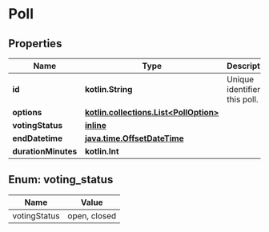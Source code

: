
# Poll

## Properties
Name | Type | Description | Notes
------------ | ------------- | ------------- | -------------
**id** | **kotlin.String** | Unique identifier of this poll. | 
**options** | [**kotlin.collections.List&lt;PollOption&gt;**](PollOption.md) |  | 
**votingStatus** | [**inline**](#VotingStatus) |  |  [optional]
**endDatetime** | [**java.time.OffsetDateTime**](java.time.OffsetDateTime.md) |  |  [optional]
**durationMinutes** | **kotlin.Int** |  |  [optional]


<a name="VotingStatus"></a>
## Enum: voting_status
Name | Value
---- | -----
votingStatus | open, closed



